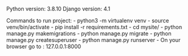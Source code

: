 Python version: 3.8.10
Django version: 4.1

Commands to run project:
        - python3 -m virtualenv venv
        - source venv/bin/activate
        - pip install -r requirements.txt
        - cd mysite/
        - python manage.py makemigrations
        - python manage.py migrate
        - python manage.py createsuperuser
        - python manage.py runserver
        - On your browser go to : 127.0.0.1:8000
